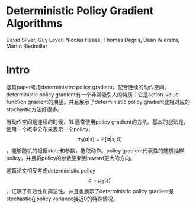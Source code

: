 # Deterministic Policy Gradient Algorithms

David Silver, Guy Lever, Nicolas Heess, Thomas Degris, Daan Wierstra, Martin Riedmiller

# Intro

这篇paper考虑deterministirc policy gradient，配合连续的动作空间。deterministic policy gradient有一个非常吸引人的特质：它是action-value function gradient的期望。并且展示了deterministic policy gradient比相对应的stochastic方法好很多。

当动作空间是连续的时候，RL通常使用policy gradient的方法。基本的想法是，使用一个概率分布来表示一个policy，$$\pi_\theta(a|s) = \mathbb{P}[a|s;\theta]$$，能够随机的根据state和参数，选取动作。policy gradient代表性的随机抽样policy，并且将policy的参数更新到reward更大的方向。

这篇论文相反考虑deterministic policy $$a=\mu_\theta(s)$$。证明了有效性和简洁性。并且也展示了deterministic policy gradient是stochastic在policy variance接近0的特殊情况。